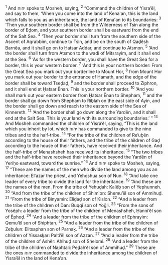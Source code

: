 <sup>1</sup> And יהוה spoke to Mosheh, saying,
<sup>2</sup> “Command the children of Yisra’ĕl, and say to them, ‘When you come into the land of Kena‛an, this is the land which falls to you as an inheritance, the land of Kena‛an to its boundaries:
<sup>3</sup> ‘Then your southern border shall be from the Wilderness of Tsin along the border of Eḏom, and your southern border shall be eastward from the end of the Salt Sea.
<sup>4</sup> ‘Then your border shall turn from the southern side of the Ascent of Aqrabbim, continue to Tsin, and be on the south of Qaḏĕsh Barnĕa, and it shall go on to Ḥatsar Addar, and continue to Atsmon.
<sup>5</sup> ‘And the border shall turn from Atsmon to the wadi of Mitsrayim, and it shall end at the Sea.
<sup>6</sup> ‘As for the western border, you shall have the Great Sea for a border, this is your western border.
<sup>7</sup> ‘And this is your northern border: From the Great Sea you mark out your borderline to Mount Hor,
<sup>8</sup> from Mount Hor you mark out your border to the entrance of Ḥamath, and the edge of the border shall be toward Tseḏaḏ,
<sup>9</sup> and the border shall proceed to Ziphron, and it shall end at Ḥatsar Ĕnan. This is your northern border.
<sup>10</sup> ‘And you shall mark out your eastern border from Ḥatsar Ĕnan to Shepham,
<sup>11</sup> and the border shall go down from Shepham to Riḇlah on the east side of Ayin, and the border shall go down and reach to the eastern side of the Sea of Kinnereth.
<sup>12</sup> ‘And the border shall go down along the Yardĕn, and it shall end at the Salt Sea. This is your land with its surrounding boundaries.’ ”
<sup>13</sup> And Mosheh commanded the children of Yisra’ĕl, saying, “This is the land which you inherit by lot, which יהוה has commanded to give to the nine tribes and to the half-tribe.
<sup>14</sup> “For the tribe of the children of Re’uḇĕn according to the house of their fathers, and the tribe of the children of Gaḏ according to the house of their fathers, have received their inheritance. And the half-tribe of Menashsheh has received its inheritance.
<sup>15</sup> “The two tribes and the half-tribe have received their inheritance beyond the Yardĕn of Yeriḥo eastward, toward the sunrise.”
<sup>16</sup> And יהוה spoke to Mosheh, saying,
<sup>17</sup> “These are the names of the men who divide the land among you as an inheritance: El‛azar the priest, and Yehoshua son of Nun.
<sup>18</sup> “And take one leader of every tribe to divide the land for the inheritance.
<sup>19</sup> “And these are the names of the men. From the tribe of Yehuḏah: Kalĕḇ son of Yephunneh.
<sup>20</sup> “And from the tribe of the children of Shim‛on: Shemu’ĕl son of Ammihuḏ.
<sup>21</sup> “From the tribe of Binyamin: Eliḏaḏ son of Kislon.
<sup>22</sup> “And a leader from the tribe of the children of Dan: Buqqi son of Yoḡli.
<sup>23</sup> “From the sons of Yosĕph: a leader from the tribe of the children of Menashsheh, Ḥanni’ĕl son of Ĕphoḏ.
<sup>24</sup> “And a leader from the tribe of the children of Ephrayim: Qemu’ĕl son of Shiphtan.
<sup>25</sup> “And a leader from the tribe of the children of Zeḇulun: Elitsaphan son of Parnaḵ.
<sup>26</sup> “And a leader from the tribe of the children of Yissasḵar: Palti’ĕl son of Azzan.
<sup>27</sup> “And a leader from the tribe of the children of Ashĕr: Aḥihuḏ son of Shelomi.
<sup>28</sup> “And a leader from the tribe of the children of Naphtali: Peḏah’ĕl son of Ammihuḏ.”
<sup>29</sup> These are the ones יהוה commanded to divide the inheritance among the children of Yisra’ĕl in the land of Kena‛an.
